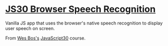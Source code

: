 # [JS30 Browser Speech Recognition](https://scottgall.github.io/JS30-Browser-Speech-Recognition/)
Vanilla JS app that uses the browser's native speech recognition to display user speech on screen.

From [Wes Bos's](https://wesbos.com/) [JavaScript30](https://javascript30.com/) course.